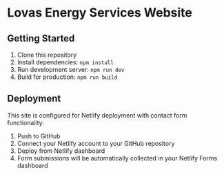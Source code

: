 # Lovas Energy Services Website

## Getting Started

1. Clone this repository
2. Install dependencies: `npm install`
3. Run development server: `npm run dev`
4. Build for production: `npm run build`

## Deployment

This site is configured for Netlify deployment with contact form functionality:

1. Push to GitHub
2. Connect your Netlify account to your GitHub repository
3. Deploy from Netlify dashboard
4. Form submissions will be automatically collected in your Netlify Forms dashboard
